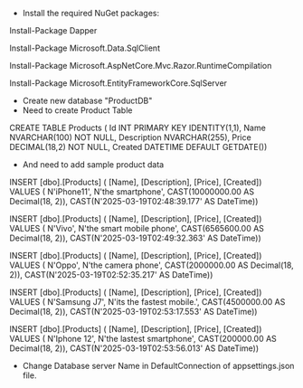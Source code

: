 - Install the required NuGet packages:
  
Install-Package Dapper

Install-Package Microsoft.Data.SqlClient

Install-Package Microsoft.AspNetCore.Mvc.Razor.RuntimeCompilation

Install-Package Microsoft.EntityFrameworkCore.SqlServer

- Create new database "ProductDB"
- Need to create Product Table

CREATE TABLE Products ( 
Id INT PRIMARY KEY IDENTITY(1,1),
Name NVARCHAR(100) NOT NULL,
Description NVARCHAR(255),
Price DECIMAL(18,2) NOT NULL, 
Created DATETIME DEFAULT GETDATE())

- And need to add sample product data

INSERT [dbo].[Products] ( [Name], [Description], [Price], [Created]) VALUES ( N'iPhone11', N'the smartphone', CAST(10000000.00 AS Decimal(18, 2)), CAST(N'2025-03-19T02:48:39.177' AS DateTime))

INSERT [dbo].[Products] ( [Name], [Description], [Price], [Created]) VALUES ( N'Vivo', N'the smart mobile phone', CAST(6565600.00 AS Decimal(18, 2)), CAST(N'2025-03-19T02:49:32.363' AS DateTime))

INSERT [dbo].[Products] ( [Name], [Description], [Price], [Created]) VALUES ( N'Oppo', N'the camera phone', CAST(2000000.00 AS Decimal(18, 2)), CAST(N'2025-03-19T02:52:35.217' AS DateTime))

INSERT [dbo].[Products] ( [Name], [Description], [Price], [Created]) VALUES ( N'Samsung J7', N'its the fastest mobile.', CAST(4500000.00 AS Decimal(18, 2)), CAST(N'2025-03-19T02:53:17.553' AS DateTime))

INSERT [dbo].[Products] ( [Name], [Description], [Price], [Created]) VALUES ( N'Iphone 12', N'the lastest smartphone', CAST(200000.00 AS Decimal(18, 2)), CAST(N'2025-03-19T02:53:56.013' AS DateTime))


- Change Database server Name in DefaultConnection of appsettings.json file.





